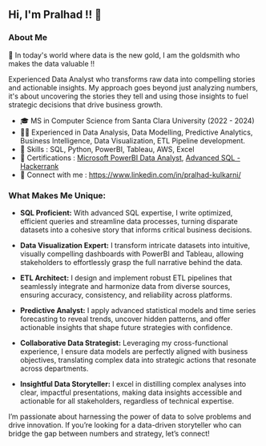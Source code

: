 ## Hi, I'm Pralhad !! 👋

### About Me

🌟 In today's world where data is the new gold, I am the goldsmith who makes the data valuable !!

Experienced Data Analyst who transforms raw data into compelling stories and actionable insights. My approach goes beyond just analyzing numbers, it's about uncovering the stories they tell and using those insights to fuel strategic decisions that drive business growth.

* 🎓 MS in Computer Science from Santa Clara University (2022 - 2024)
* 👨‍💻 Experienced in Data Analysis, Data Modelling, Predictive Analytics, Business Intelligence, Data Visualization, ETL Pipeline development.
* 🎩 Skills : SQL, Python, PowerBI, Tableau, AWS, Excel
* :book: Certifications : [Microsoft PowerBI Data Analyst](https://learn.microsoft.com/en-us/users/pralhadkulkarni-6988/credentials/d4094c606d94a?ref=https%3A%2F%2Fwww.linkedin.com%2F), [Advanced SQL - Hackerrank](https://www.hackerrank.com/certificates/69a3944ffea8)
* 💬 Connect with me : https://www.linkedin.com/in/pralhad-kulkarni/

### What Makes Me Unique:
* **SQL Proficient:** With advanced SQL expertise, I write optimized, efficient queries and streamline data processes, turning disparate datasets into a cohesive story that informs critical business decisions.

* **Data Visualization Expert:** I transform intricate datasets into intuitive, visually compelling dashboards with PowerBI and Tableau, allowing stakeholders to effortlessly grasp the full narrative behind the data.

* **ETL Architect:** I design and implement robust ETL pipelines that seamlessly integrate and harmonize data from diverse sources, ensuring accuracy, consistency, and reliability across platforms.

* **Predictive Analyst:** I apply advanced statistical models and time series forecasting to reveal trends, uncover hidden patterns, and offer actionable insights that shape future strategies with confidence.

* **Collaborative Data Strategist:** Leveraging my cross-functional experience, I ensure data models are perfectly aligned with business objectives, translating complex data into strategic actions that resonate across departments.

* **Insightful Data Storyteller:** I excel in distilling complex analyses into clear, impactful presentations, making data insights accessible and actionable for all stakeholders, regardless of technical expertise.

I’m passionate about harnessing the power of data to solve problems and drive innovation. If you’re looking for a data-driven storyteller who can bridge the gap between numbers and strategy, let’s connect!


<!--
**Pralhad789/Pralhad789** is a ✨ _special_ ✨ repository because its `README.md` (this file) appears on your GitHub profile.

Here are some ideas to get you started:

- 🔭 I’m currently working on ...
- 🌱 I’m currently learning ...
- 👯 I’m looking to collaborate on ...
- 🤔 I’m looking for help with ...
- 💬 Ask me about ...
- 📫 How to reach me: ...
- 😄 Pronouns: ...
- ⚡ Fun fact: ...
-->
